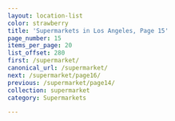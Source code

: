 ```yaml
---
layout: location-list
color: strawberry
title: 'Supermarkets in Los Angeles, Page 15'
page_number: 15
items_per_page: 20
list_offset: 280
first: /supermarket/
canonical_url: /supermarket/
next: /supermarket/page16/
previous: /supermarket/page14/
collection: supermarket
category: Supermarkets

---
```


